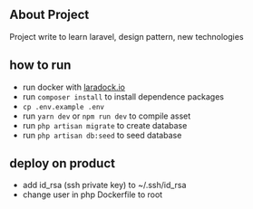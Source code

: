 ## About Project

Project write to learn laravel, design pattern, new technologies

## how to run

- run docker with [laradock.io](http://laradock.io/)
- run `composer install` to install dependence packages
- `cp .env.example .env`
- run `yarn dev` or `npm run dev` to compile asset
- run `php artisan migrate` to create database
- run `php artisan db:seed` to seed database

## deploy on product
- add id_rsa (ssh private key) to ~/.ssh/id_rsa
- change user in php Dockerfile to root
